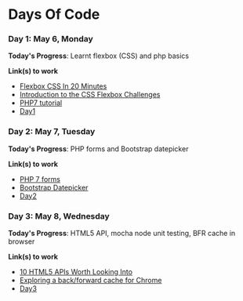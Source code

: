 # Days Of Code

### Day 1: May 6, Monday

**Today's Progress**: Learnt flexbox (CSS) and php basics

**Link(s) to work**
* [Flexbox CSS In 20 Minutes
](https://www.youtube.com/watch?v=JJSoEo8JSnc)
* [Introduction to the CSS Flexbox Challenges](https://learn.freecodecamp.org/responsive-web-design/css-flexbox/)
* [PHP7 tutorial](https://www.w3schools.com/php7)
* [Day1](/Day1)

### Day 2: May 7, Tuesday

**Today's Progress**: PHP forms and Bootstrap datepicker

**Link(s) to work**
* [PHP 7 forms](https://www.w3schools.com/php7/php7_form_validation.asp)
* [Bootstrap Datepicker](https://bootstrap-datepicker.readthedocs.io/en/latest/)
* [Day2](/Day2)

### Day 3: May 8, Wednesday

**Today's Progress**: HTML5 API, mocha node unit testing, BFR cache in browser

**Link(s) to work**
* [10 HTML5 APIs Worth Looking Into](https://www.sitepoint.com/10-html5-apis-worth-looking/)
* [Exploring a back/forward cache for Chrome](https://developers.google.com/web/updates/2019/02/back-forward-cache)
* [Day3](/Day3)